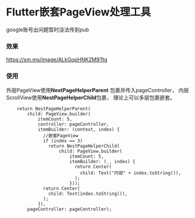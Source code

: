 
 # Flutter嵌套PageView处理工具

google账号出问题暂时没法传到pub
### 效果
https://sm.ms/image/ALkGopHNK2M9Ttg


### 使用
外层PageView使用**NestPageHelperParent** 包裹并传入pageController，
内层ScrollView使用**NestPageHelperChild**包裹，  理论上可以多层包裹嵌套。

```
    return NestPageHelperParent(
        child: PageView.builder(
            itemCount: 5,
            controller: pageController,
            itemBuilder: (context, index) {
              //嵌套PageView
              if (index == 3)
                return NestPageHelperChild(
                    child: PageView.builder(
                        itemCount: 5,
                        itemBuilder: (_, index) {
                          return Center(
                            child: Text("内部" + index.toString()),
                          );
                        }));
              return Center(
                child: Text(index.toString()),
              );
            }),
        pageController: pageController);

```
